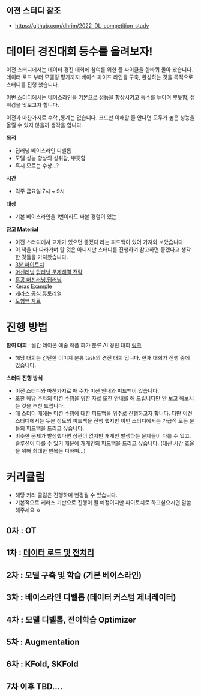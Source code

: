## 이전 스터디 참조 
  - https://github.com/dhrim/2022_DL_competition_study

# 데이터 경진대회 등수를 올려보자! 
이전 스터디에서는 데이터 경진 대회에 참여를 위한 풀 싸이클을 한바퀴 돌아 봤습니다. 데이터 로드 부터 모델링 평가까지 베이스 파이프 라인을 구축, 완성하는 것을 목적으로 스터디를 진행 했습니다. 

이번 스터디에서는 베이스라인을 기본으로 성능을 향상시키고 등수를 높이며 뿌듯함, 성취감을 맛보고자 합니다. 

이전과 마찬가지로 수학 ,통계는 없습니다. 코드만 이해할 줄 안다면 모두가 높은 성능을 올릴 수 있지 않을까 생각을 합니다. 

**목적**
- 딥러닝 베이스라인 디벨롭 
- 모델 성능 향상의 성취감, 뿌듯함 
- 혹시 모르는 수상...?

**시간** 
- 격주 금요일 7시 ~ 9시 

**대상**
- 기본 베이스라인을 1번이라도 짜본 경험이 있는 

**참고 Material** 
- 이전 스터디에서 교재가 있으면 좋겠다 라는 피드백이 있어 가져와 보았습니다. 
- 이 책을 다 따라가며 할 것은 아니지만 스터디를 진행하며 참고하면 좋겠다고 생각한 것들을 가져왔습니다. 
- [3분 파이토치](https://github.com/keon/3-min-pytorch)
- [머신러닝,딥러닝 문제해결 전략](http://www.yes24.com/Product/Goods/108802734)
- [혼공 머신러닝,딥러닝](https://hongong.hanbit.co.kr/%ED%98%BC%EC%9E%90-%EA%B3%B5%EB%B6%80%ED%95%98%EB%8A%94-%EB%A8%B8%EC%8B%A0%EB%9F%AC%EB%8B%9D-%EB%94%A5%EB%9F%AC%EB%8B%9D/)
- [Keras Example](https://keras.io/examples/)
- [케라스 공식 튜토리얼](https://keras.io/ko/)
- [도형쌤 자료](https://github.com/dhrim/2022_DL_competition_study/blob/master/material_index.md)


# 진행 방법 

**참여 대회** : 월간 데이콘 에술 작품 화가 분류 AI 경진 대회 [링크](https://dacon.io/competitions/official/236006/overview/description)
- 해당 대회는 간단한 이미지 분류 task의 경진 대회 입니다. 현재 대회가 진행 중에 있습니다. 

**스터디 진행 방식** 
- 이전 스터디와 마찬가지로 매 주차 미션 안내와 피드백이 있습니다. 
- 또한 해당 주차의 미션 수행을 위한 자료 또한 안내를 해 드립니다만 안 보고 해보시는 것을 추천 드립니다. 
- 매 스터디 때에는 미션 수행에 대한 피드백을 위주로 진행하고자 합니다. 다만 이전 스터디에서는 두분 정도의 피드백을 진행 했지만 이번 스터디에서는 가급적 모든 분들의 피드백을 드리고 싶습니다. 
- 비슷한 문제가 발생했다면 상관이 없지만 개개인 발생하는 문제들이 다를 수 있고, 솔루션이 다를 수 있기 때문에 개개인의 피드백을 드리고 싶습니다. (대신 시간 효율을 위해 최대한 반복은 피하며...)


# 커리큘럼 
- 해당 커리 큘럼은 진행하며 변경될 수 있습니다. 
- 기본적으로 케라스 기반으로 진행이 될 예정이지만 파이토치로 하고싶으시면 말씀해주세요 ㅎ
## 0차 : OT 

## 1차 : [데이터 로드 및 전처리](https://github.com/crimama/DL_competition_study/blob/main/class1_mission.md)

## 2차 : 모델 구축 및 학습 (기본 베이스라인) 

## 3차 : 베이스라인 디벨롭 (데이터 커스텀 제너레이터) 

## 4차 : 모델 디벨롭, 전이학습 Optimizer

## 5차 : Augmentation 

## 6차 : KFold, SKFold 

## 7차 이후 TBD.... 
